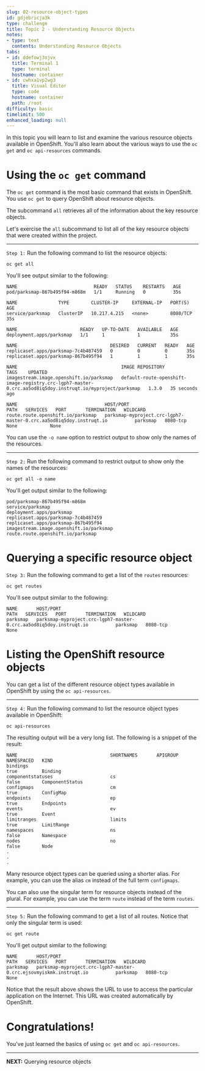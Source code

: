 ```yaml
---
slug: 02-resource-object-types
id: gdjebricja3k
type: challenge
title: Topic 2 - Understanding Resource Objects
notes:
- type: text
  contents: Understanding Resource Objects
tabs:
- id: ddefowj3ojvx
  title: Terminal 1
  type: terminal
  hostname: container
- id: cwhxa1vp2wg3
  title: Visual Editor
  type: code
  hostname: container
  path: /root
difficulty: basic
timelimit: 500
enhanced_loading: null
---
```


In this topic you will learn to list and examine the various resource objects available in OpenShift. You'll also learn about the various ways to use the `oc get` and `oc api-resources` commands.

# Using the `oc get` command

The `oc get` command is the most basic command that exists in OpenShift. You use `oc get` to query OpenShift about resource objects.

The subcommand `all` retrieves all of the information about the key resource objects.

Let's exercise the `all` subcommand to list all of the key resource objects that were created within the project.

----

`Step 1:` Run the following command to list the resource objects:

```
oc get all
```

You'll see output similar to the following:

```
NAME                            READY   STATUS    RESTARTS   AGE
pod/parksmap-867b495f94-m868m   1/1     Running   0          35s

NAME               TYPE        CLUSTER-IP     EXTERNAL-IP   PORT(S)    AGE
service/parksmap   ClusterIP   10.217.4.215   <none>        8080/TCP   35s

NAME                       READY   UP-TO-DATE   AVAILABLE   AGE
deployment.apps/parksmap   1/1     1            1           35s

NAME                                  DESIRED   CURRENT   READY   AGE
replicaset.apps/parksmap-7c4b487459   0         0         0       35s
replicaset.apps/parksmap-867b495f94   1         1         1       35s

NAME                                      IMAGE REPOSITORY                                                                                            TAGS    UPDATED
imagestream.image.openshift.io/parksmap   default-route-openshift-image-registry.crc-lgph7-master-0.crc.aa5od8iq5doy.instruqt.io/myproject/parksmap   1.3.0   35 seconds ago

NAME                                HOST/PORT                                                            PATH   SERVICES   PORT       TERMINATION   WILDCARD
route.route.openshift.io/parksmap   parksmap-myproject.crc-lgph7-master-0.crc.aa5od8iq5doy.instruqt.io          parksmap   8080-tcp                 None            None
```

You can use the `-o name` option to restrict output to show only the names of the resources.

----

`Step 2:` Run the following command to restrict output to show only the names of the resources:

```
oc get all -o name
```

You'll get output similar to the following:

```
pod/parksmap-867b495f94-m868m
service/parksmap
deployment.apps/parksmap
replicaset.apps/parksmap-7c4b487459
replicaset.apps/parksmap-867b495f94
imagestream.image.openshift.io/parksmap
route.route.openshift.io/parksmap
```

# Querying a specific resource object

`Step 3:` Run the following command to get a list of the `routes` resources:

```
oc get routes
```

You'll see output similar to the following:

```
NAME       HOST/PORT                                                            PATH   SERVICES   PORT       TERMINATION   WILDCARD
parksmap   parksmap-myproject.crc-lgph7-master-0.crc.aa5od8iq5doy.instruqt.io          parksmap   8080-tcp                 None
```

# Listing the OpenShift resource objects

You can get a list of the different resource object types available in OpenShift by using the `oc api-resources`.

----

`Step 4:` Run the following command to list the resource object types available in OpenShift:

```
oc api-resources
```

The resulting output will be a very long list. The following is a snippet of the result:

```
NAME                                  SHORTNAMES       APIGROUP                              NAMESPACED   KIND
bindings                                                                                     true         Binding
componentstatuses                     cs                                                     false        ComponentStatus
configmaps                            cm                                                     true         ConfigMap
endpoints                             ep                                                     true         Endpoints
events                                ev                                                     true         Event
limitranges                           limits                                                 true         LimitRange
namespaces                            ns                                                     false        Namespace
nodes                                 no                                                     false        Node
.
.
.
```

Many resource object types can be queried using a shorter alias. For example, you can use the alias `cm` instead of the full term `configmaps`.

You can also use the singular term for resource objects instead of the plural. For example, you can use the term `route` instead of the term `routes`.

----

`Step 5:` Run the following command to get a list of all routes. Notice that only the singular term is used:

```
oc get route
```

You'll get output similar to the following:

```
NAME       HOST/PORT                                                            PATH   SERVICES   PORT       TERMINATION   WILDCARD
parksmap   parksmap-myproject.crc-lgph7-master-0.crc.ejsovmyiskmk.instruqt.io          parksmap   8080-tcp                 None
```

Notice that the result above shows the URL to use to access the particular application on the Internet. This URL was created automatically by OpenShift.

# Congratulations!

 You've just learned the basics of using `oc get` and `oc api-resources`.

----

**NEXT:** Querying resource objects
